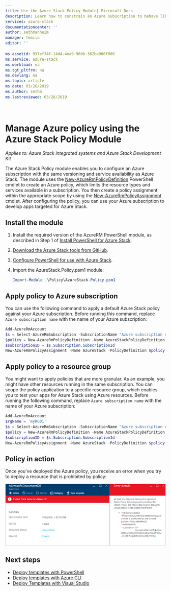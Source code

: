 ```yaml
---
title: Use the Azure Stack Policy Module| Microsoft Docs
description: Learn how to constrain an Azure subscription to behave like an Azure Stack subscription
services: azure-stack
documentationcenter: ''
author: sethmanheim
manager: femila
editor: ''

ms.assetid: 937ef34f-14d4-4ea9-960b-362ba986f000
ms.service: azure-stack
ms.workload: na
ms.tgt_pltfrm: na
ms.devlang: na
ms.topic: article
ms.date: 03/26/2019
ms.author: sethm
ms.lastreviewed: 03/26/2019

---
```


# Manage Azure policy using the Azure Stack Policy Module

*Applies to: Azure Stack integrated systems and Azure Stack Development Kit*

The Azure Stack Policy module enables you to configure an Azure subscription with the same versioning and service availability as Azure Stack. The module uses the [New-AzureRmPolicyDefinition](/powershell/module/azurerm.resources/new-azurermpolicydefinition) PowerShell cmdlet to create an Azure policy, which limits the resource types and services available in a subscription. You then create a policy assignment within the appropriate scope by using the [New-AzureRmPolicyAssignment](/powershell/module/azurerm.resources/new-azurermpolicyassignment) cmdlet. After configuring the policy, you can use your Azure subscription to develop apps targeted for Azure Stack.

## Install the module

1. Install the required version of the AzureRM PowerShell module, as described in Step 1 of [Install PowerShell for Azure Stack](../operator/azure-stack-powershell-install.md).
2. [Download the Azure Stack tools from GitHub](../operator/azure-stack-powershell-download.md).
3. [Configure PowerShell for use with Azure Stack](azure-stack-powershell-configure-user.md).
4. Import the AzureStack.Policy.psm1 module:


   ```powershell
   Import-Module .\Policy\AzureStack.Policy.psm1
   ```

## Apply policy to Azure subscription

You can use the following command to apply a default Azure Stack policy against your Azure subscription. Before running this command, replace `Azure subscription name` with the name of your Azure subscription:

```powershell
Add-AzureRmAccount
$s = Select-AzureRmSubscription -SubscriptionName "Azure subscription name"
$policy = New-AzureRmPolicyDefinition -Name AzureStackPolicyDefinition -Policy (Get-AzsPolicy)
$subscriptionID = $s.Subscription.SubscriptionId
New-AzureRmPolicyAssignment -Name AzureStack -PolicyDefinition $policy -Scope /subscriptions/$subscriptionID
```

## Apply policy to a resource group

You might want to apply policies that are more granular. As an example, you might have other resources running in the same subscription. You can scope the policy application to a specific resource group, which enables you to test your apps for Azure Stack using Azure resources. Before running the following command, replace `Azure subscription name` with the name of your Azure subscription:

```powershell
Add-AzureRmAccount
$rgName = 'myRG01'
$s = Select-AzureRmSubscription -SubscriptionName "Azure subscription name"
$policy = New-AzureRmPolicyDefinition -Name AzureStackPolicyDefinition -Policy (Get-AzsPolicy)
$subscriptionID = $s.Subscription.SubscriptionId
New-AzureRmPolicyAssignment -Name AzureStack -PolicyDefinition $policy -Scope /subscriptions/$subscriptionID/resourceGroups/$rgName
```

## Policy in action

Once you've deployed the Azure policy, you receive an error when you try to deploy a resource that is prohibited by policy:

![Result of resource deployment failure because of policy constraint](./media/azure-stack-policy-module/image1.png)

## Next steps

* [Deploy templates with PowerShell](azure-stack-deploy-template-powershell.md)
* [Deploy templates with Azure CLI](azure-stack-deploy-template-command-line.md)
* [Deploy Templates with Visual Studio](azure-stack-deploy-template-visual-studio.md)
